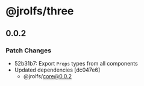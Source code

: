 # @jrolfs/three

## 0.0.2

### Patch Changes

- 52b31b7: Export `Props` types from all components
- Updated dependencies [dc047e6]
  - @jrolfs/core@0.0.2
